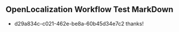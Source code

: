 ## OpenLocalization Workflow Test MarkDown

* d29a834c-c021-462e-be8a-60b45d34e7c2 
thanks!



<!--HONumber=Jan16_HO3-->
